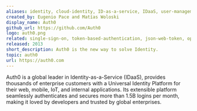 ```yaml
---
aliases: identity, cloud-identity, ID-as-a-service, IDaaS, user-management, identity-management-as-a-service, CIAM
created_by: Eugenio Pace and Matías Woloski
display_name: Auth0
github_url: https://github.com/Auth0
logo: auth0.png
related: single-sign-on, token-based-authentication, json-web-token, openid-connect, oauth, ws-federation, saml, identity-providers, sdk, enterprise-integration 
released: 2013
short_description: Auth0 is the new way to solve Identity. 
topic: auth0
url: https://auth0.com
---
```

Auth0 is a global leader in Identity-as-a-Service (IDaaS), provides thousands of enterprise customers with a Universal Identity Platform for their web, mobile, IoT, and internal applications. Its extensible platform seamlessly authenticates and secures more than 1.5B logins per month, making it loved by developers and trusted by global enterprises.
